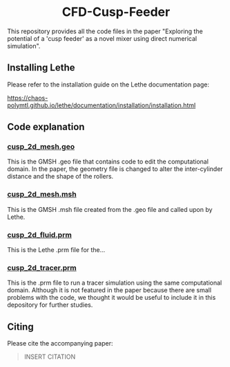 <div align="center">
  <h1 align="center"> CFD-Cusp-Feeder </h1>
</div>

This repository provides all the code files in the paper "Exploring the potential of a 'cusp feeder' as a novel mixer using direct numerical simulation".

## Installing Lethe

Please refer to the installation guide on the Lethe documentation page:

https://chaos-polymtl.github.io/lethe/documentation/installation/installation.html

## Code explanation

### [cusp_2d_mesh.geo](./cusp_2d_mesh.geo)

This is the GMSH .geo file that contains code to edit the computational domain. In the paper, the geometry file is changed to alter the inter-cylinder distance and the shape of the rollers.

### [cusp_2d_mesh.msh](./cusp_2d_mesh.msh)

This is the GMSH .msh file created from the .geo file and called upon by Lethe.

### [cusp_2d_fluid.prm](./cusp_2d_fluid.prm)

This is the Lethe .prm file for the...

### [cusp_2d_tracer.prm](./cusp_2d_tracer.prm)

This is the .prm file to run a tracer simulation using the same computational domain. Although it is not featured in the paper because there are small problems with the code, we thought it would be useful to include it in this depository for further studies.

## Citing

Please cite the accompanying paper:
> INSERT CITATION
